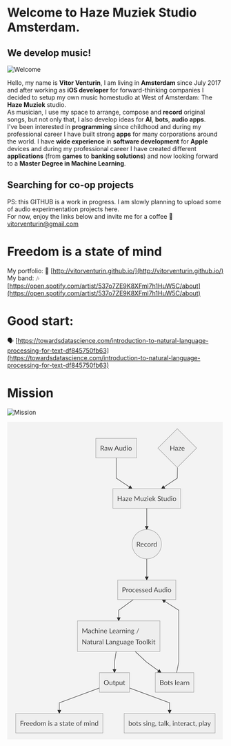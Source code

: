 # Welcome to Haze Muziek Studio Amsterdam.
## We develop music! 

![Welcome](https://media.giphy.com/media/PL3xy9MhbRaXC/giphy.gif)

Hello, my name is **Vitor Venturin**, I am living in **Amsterdam** since July 2017 and after working as **iOS developer** for forward-thinking companies I decided to setup my own music homestudio at West of Amsterdam: The **Haze Muziek** studio. <br>
As musician, I use my space to arrange, compose and **record** original songs, but not only that, I also develop ideas for **AI**, **bots**, **audio apps**.  
I've been interested in **programming** since childhood and during my professional career I have built strong **apps** for many corporations around the world.  I have **wide experience** in **software development** for **Apple** devices and during my professional career I have created different **applications** (from **games** to **banking solutions**) and now looking forward to a **Master Degree in Machine Learning**.  

## Searching for co-op projects
PS: this GITHUB is a work in progress. I am slowly planning to upload some of audio experimentation projects here.<br>
For now, enjoy the links below and invite me for a coffee 📩 vitorventurin@gmail.com

# Freedom is a state of mind
My portfolio: 📱 [http://vitorventurin.github.io/](http://vitorventurin.github.io/) <br>
My band: 🎶 [https://open.spotify.com/artist/537o7ZE9K8XFml7h1HuW5C/about](https://open.spotify.com/artist/537o7ZE9K8XFml7h1HuW5C/about)

# Good start:  
🗣 [https://towardsdatascience.com/introduction-to-natural-language-processing-for-text-df845750fb63](https://towardsdatascience.com/introduction-to-natural-language-processing-for-text-df845750fb63)

# Mission
![Mission](http://giphygifs.s3.amazonaws.com/media/dPaVE2pE4mkg/giphy.gif)

![Freedom is a state of mind](https://github.com/hazemuziek/Welcome/blob/master/diagram.png)
